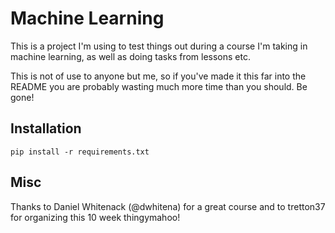 # Machine Learning

This is a project I'm using to test things out during a course I'm taking in machine learning, as well as doing tasks
from lessons etc.

This is not of use to anyone but me, so if you've made it this far into the README you are probably wasting much more
time than you should. Be gone!

## Installation

`pip install -r requirements.txt`

## Misc

Thanks to Daniel Whitenack (@dwhitena) for a great course and to tretton37 for organizing this 10 week thingymahoo! 